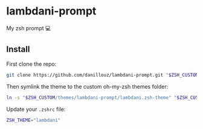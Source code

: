 # lambdani-prompt

My zsh prompt 💻

## Install

First clone the repo:

```sh
git clone https://github.com/danillouz/lambdani-prompt.git "$ZSH_CUSTOM/themes/lambdani-prompt"
```

Then symlink the theme to the custom oh-my-zsh themes folder:

```sh
ln -s "$ZSH_CUSTOM/themes/lambdani-prompt/lambdani.zsh-theme" "$ZSH_CUSTOM/themes/lambdani.zsh-theme"
```

Update your `.zshrc` file:

```sh
ZSH_THEME="lambdani"
```
